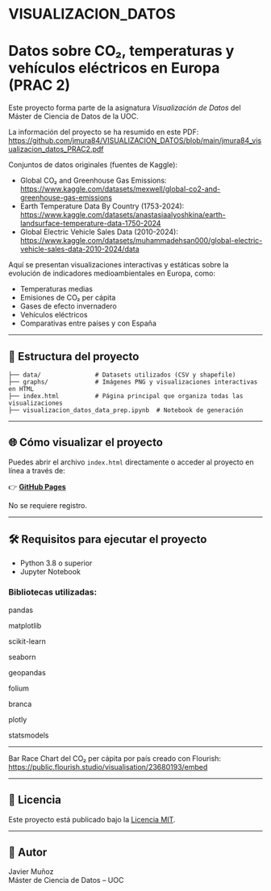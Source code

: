 # VISUALIZACION_DATOS

# Datos sobre CO₂, temperaturas y vehículos eléctricos en Europa (PRAC 2)

Este proyecto forma parte de la asignatura *Visualización de Datos* del Máster de Ciencia de Datos de la UOC.

La información del proyecto se ha resumido en este PDF: https://github.com/jmura84/VISUALIZACION_DATOS/blob/main/jmura84_visualizacion_datos_PRAC2.pdf

Conjuntos de datos originales (fuentes de Kaggle):

- Global CO₂ and Greenhouse Gas Emissions: https://www.kaggle.com/datasets/mexwell/global-co2-and-greenhouse-gas-emissions
- Earth Temperature Data By Country (1753-2024): https://www.kaggle.com/datasets/anastasiaalyoshkina/earth-landsurface-temperature-data-1750-2024
- Global Electric Vehicle Sales Data (2010-2024): https://www.kaggle.com/datasets/muhammadehsan000/global-electric-vehicle-sales-data-2010-2024/data


Aquí se presentan visualizaciones interactivas y estáticas sobre la evolución de indicadores medioambientales en Europa, como:

- Temperaturas medias
- Emisiones de CO₂ per cápita
- Gases de efecto invernadero
- Vehículos eléctricos
- Comparativas entre países y con España

---

## 📁 Estructura del proyecto

```
├── data/               # Datasets utilizados (CSV y shapefile)
├── graphs/             # Imágenes PNG y visualizaciones interactivas en HTML
├── index.html          # Página principal que organiza todas las visualizaciones
├── visualizacion_datos_data_prep.ipynb  # Notebook de generación
```

---

## 🌐 Cómo visualizar el proyecto

Puedes abrir el archivo `index.html` directamente o acceder al proyecto en línea a través de:

👉 **[GitHub Pages](https://jmura84.github.io/VISUALIZACION_DATOS/)**  

No se requiere registro.

---

## 🛠️ Requisitos para ejecutar el proyecto

- Python 3.8 o superior
- Jupyter Notebook

### Bibliotecas utilizadas:

pandas

matplotlib

scikit-learn

seaborn

geopandas

folium

branca

plotly

statsmodels

---

Bar Race Chart del CO₂ per cápita por país creado con Flourish:
https://public.flourish.studio/visualisation/23680193/embed

---


## 📜 Licencia

Este proyecto está publicado bajo la [Licencia MIT](LICENSE).

---

## 👤 Autor

Javier Muñoz  
Máster de Ciencia de Datos – UOC

